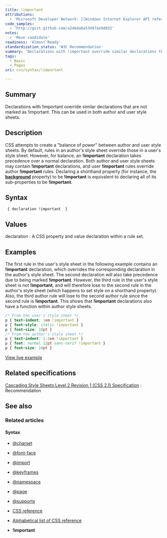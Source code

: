 ```yaml
---
title: !important
attributions:
  - 'Microsoft Developer Network: [[Windows Internet Explorer API reference](http://msdn.microsoft.com/en-us/library/ie/hh828809%28v=vs.85%29.aspx) Article]'
code_samples:
  - 'http://gist.github.com/a246da0a53497ae9d832'
notes:
  - 'Move candidate'
readiness: 'Almost Ready'
standardization_status: 'W3C Recommendation'
summary: 'Declarations with !important override similar declarations that are not marked as !important. This can be used in both author and user style sheets.'
tags:
  - Basic
  - Pages
uri: css/syntax/!important

---
```

## <span>Summary</span>

Declarations with !important override similar declarations that are not marked as !important. This can be used in both author and user style sheets.

## <span>Description</span>

CSS attempts to create a "balance of power" between author and user style sheets. By default, rules in an author's style sheet override those in a user's style sheet. However, for balance, an **!important** declaration takes precedence over a normal declaration. Both author and user style sheets may contain **!important** declarations, and user **!important** rules override author **!important** rules. Declaring a shorthand property (for instance, the [**background**](/css/properties/background) property) to be **!important** is equivalent to declaring all of its sub-properties to be **!important**.

## <span>Syntax</span>

` { declaration !important  }`

## <span>Values</span>

declaration
:   A CSS property and value declaration within a rule set.

## <span>Examples</span>

The first rule in the user's style sheet in the following example contains an **!important** declaration, which overrides the corresponding declaration in the author's style sheet. The second declaration will also take precedence due to being marked **!important**. However, the third rule in the user's style sheet is not **!important**, and will therefore lose to the second rule in the author's style sheet (which happens to set style on a shorthand property). Also, the third author rule will lose to the second author rule since the second rule is **!important**. This shows that **!important** declarations also have a function within author style sheets.

``` css
/* From the user's style sheet */
p { text-indent: 1em !important }
p { font-style: italic !important }
p { font-size: 18pt }
/* From the author's style sheet */
p { text-indent: 1.5em !important }
p { font: normal 12pt sans-serif !important }
p { font-size: 24pt }
```

[View live example](http://code.webplatform.org/gist/a246da0a53497ae9d832)

## <span>Related specifications</span>

[Cascading Style Sheets Level 2 Revision 1 (CSS 2.1) Specification](http://www.w3.org/TR/CSS2/cascade.html#important-rules)
:   Recommendation

## <span>See also</span>

### <span>Related articles</span>

#### <span>Syntax</span>

-   [@charset](/css/atrules/@charset)

-   [@font-face](/css/atrules/@font-face)

-   [@import](/css/atrules/@import)

-   [@keyframes](/css/atrules/@keyframes)

-   [@namespace](/css/atrules/@namespace)

-   [@page](/css/atrules/@page)

-   [@supports](/css/atrules/@supports)

-   [CSS reference](/css/reference)

-   [Alphabetical list of CSS reference](/css/reference/alphabetical)

-   **!important**

